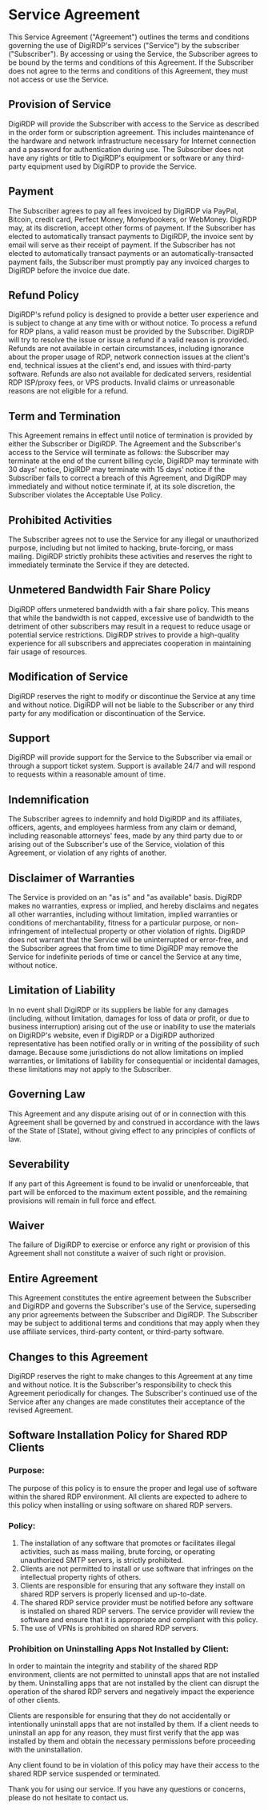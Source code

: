 # Service Agreement

This Service Agreement ("Agreement") outlines the terms and conditions governing the use of DigiRDP's services ("Service") by the subscriber ("Subscriber"). By accessing or using the Service, the Subscriber agrees to be bound by the terms and conditions of this Agreement. If the Subscriber does not agree to the terms and conditions of this Agreement, they must not access or use the Service.

## Provision of Service

DigiRDP will provide the Subscriber with access to the Service as described in the order form or subscription agreement. This includes maintenance of the hardware and network infrastructure necessary for Internet connection and a password for authentication during use. The Subscriber does not have any rights or title to DigiRDP's equipment or software or any third-party equipment used by DigiRDP to provide the Service.

## Payment

The Subscriber agrees to pay all fees invoiced by DigiRDP via PayPal, Bitcoin, credit card, Perfect Money, Moneybookers, or WebMoney. DigiRDP may, at its discretion, accept other forms of payment. If the Subscriber has elected to automatically transact payments to DigiRDP, the invoice sent by email will serve as their receipt of payment. If the Subscriber has not elected to automatically transact payments or an automatically-transacted payment fails, the Subscriber must promptly pay any invoiced charges to DigiRDP before the invoice due date.

## Refund Policy

DigiRDP's refund policy is designed to provide a better user experience and is subject to change at any time with or without notice. To process a refund for RDP plans, a valid reason must be provided by the Subscriber. DigiRDP will try to resolve the issue or issue a refund if a valid reason is provided. Refunds are not available in certain circumstances, including ignorance about the proper usage of RDP, network connection issues at the client's end, technical issues at the client's end, and issues with third-party software. Refunds are also not available for dedicated servers, residential RDP ISP/proxy fees, or VPS products. Invalid claims or unreasonable reasons are not eligible for a refund.

## Term and Termination

This Agreement remains in effect until notice of termination is provided by either the Subscriber or DigiRDP. The Agreement and the Subscriber's access to the Service will terminate as follows: the Subscriber may terminate at the end of the current billing cycle, DigiRDP may terminate with 30 days' notice, DigiRDP may terminate with 15 days' notice if the Subscriber fails to correct a breach of this Agreement, and DigiRDP may immediately and without notice terminate if, at its sole discretion, the Subscriber violates the Acceptable Use Policy.

## Prohibited Activities

The Subscriber agrees not to use the Service for any illegal or unauthorized purpose, including but not limited to hacking, brute-forcing, or mass mailing. DigiRDP strictly prohibits these activities and reserves the right to immediately terminate the Service if they are detected.

## Unmetered Bandwidth Fair Share Policy

DigiRDP offers unmetered bandwidth with a fair share policy. This means that while the bandwidth is not capped, excessive use of bandwidth to the detriment of other subscribers may result in a request to reduce usage or potential service restrictions. DigiRDP strives to provide a high-quality experience for all subscribers and appreciates cooperation in maintaining fair usage of resources.

## Modification of Service

DigiRDP reserves the right to modify or discontinue the Service at any time and without notice. DigiRDP will not be liable to the Subscriber or any third party for any modification or discontinuation of the Service.

## Support

DigiRDP will provide support for the Service to the Subscriber via email or through a support ticket system. Support is available 24/7 and will respond to requests within a reasonable amount of time.

## Indemnification

The Subscriber agrees to indemnify and hold DigiRDP and its affiliates, officers, agents, and employees harmless from any claim or demand, including reasonable attorneys' fees, made by any third party due to or arising out of the Subscriber's use of the Service, violation of this Agreement, or violation of any rights of another.

## Disclaimer of Warranties

The Service is provided on an "as is" and "as available" basis. DigiRDP makes no warranties, express or implied, and hereby disclaims and negates all other warranties, including without limitation, implied warranties or conditions of merchantability, fitness for a particular purpose, or non-infringement of intellectual property or other violation of rights. DigiRDP does not warrant that the Service will be uninterrupted or error-free, and the Subscriber agrees that from time to time DigiRDP may remove the Service for indefinite periods of time or cancel the Service at any time, without notice.

## Limitation of Liability

In no event shall DigiRDP or its suppliers be liable for any damages (including, without limitation, damages for loss of data or profit, or due to business interruption) arising out of the use or inability to use the materials on DigiRDP's website, even if DigiRDP or a DigiRDP authorized representative has been notified orally or in writing of the possibility of such damage. Because some jurisdictions do not allow limitations on implied warranties, or limitations of liability for consequential or incidental damages, these limitations may not apply to the Subscriber.

## Governing Law

This Agreement and any dispute arising out of or in connection with this Agreement shall be governed by and construed in accordance with the laws of the State of [State], without giving effect to any principles of conflicts of law.

## Severability

If any part of this Agreement is found to be invalid or unenforceable, that part will be enforced to the maximum extent possible, and the remaining provisions will remain in full force and effect.

## Waiver

The failure of DigiRDP to exercise or enforce any right or provision of this Agreement shall not constitute a waiver of such right or provision.

## Entire Agreement

This Agreement constitutes the entire agreement between the Subscriber and DigiRDP and governs the Subscriber's use of the Service, superseding any prior agreements between the Subscriber and DigiRDP. The Subscriber may be subject to additional terms and conditions that may apply when they use affiliate services, third-party content, or third-party software.

## Changes to this Agreement

DigiRDP reserves the right to make changes to this Agreement at any time and without notice. It is the Subscriber's responsibility to check this Agreement periodically for changes. The Subscriber's continued use of the Service after any changes are made constitutes their acceptance of the revised Agreement.

## Software Installation Policy for Shared RDP Clients

### Purpose:

The purpose of this policy is to ensure the proper and legal use of software within the shared RDP environment. All clients are expected to adhere to this policy when installing or using software on shared RDP servers.

### Policy:

1. The installation of any software that promotes or facilitates illegal activities, such as mass mailing, brute forcing, or operating unauthorized SMTP servers, is strictly prohibited.
2. Clients are not permitted to install or use software that infringes on the intellectual property rights of others.
3. Clients are responsible for ensuring that any software they install on shared RDP servers is properly licensed and up-to-date.
4. The shared RDP service provider must be notified before any software is installed on shared RDP servers. The service provider will review the software and ensure that it is appropriate and compliant with this policy.
5. The use of VPNs is prohibited on shared RDP servers.

### Prohibition on Uninstalling Apps Not Installed by Client:

In order to maintain the integrity and stability of the shared RDP environment, clients are not permitted to uninstall apps that are not installed by them. Uninstalling apps that are not installed by the client can disrupt the operation of the shared RDP servers and negatively impact the experience of other clients.

Clients are responsible for ensuring that they do not accidentally or intentionally uninstall apps that are not installed by them. If a client needs to uninstall an app for any reason, they must first verify that the app was installed by them and obtain the necessary permissions before proceeding with the uninstallation.

Any client found to be in violation of this policy may have their access to the shared RDP service suspended or terminated.

Thank you for using our service. If you have any questions or concerns, please do not hesitate to contact us.